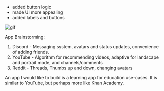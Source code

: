 - added button logic
- made UI more appealing
- added labels and buttons

![gif](RPReplay_Final1734567108.gif "demo")


App Brainstorming:
1. Discord - Messaging system, avatars and status updates, convenience of adding friends.
2. YouTube - Algorithm for recommending videos, adaptive for landscape and portrait mode, and channels/comments
3. Reddit - Threads, Thumbs up and down, changing avatars

An app I would like to build is a learning app for education use-cases. It is similar to YouTube, but perhaps more like Khan Academy.
